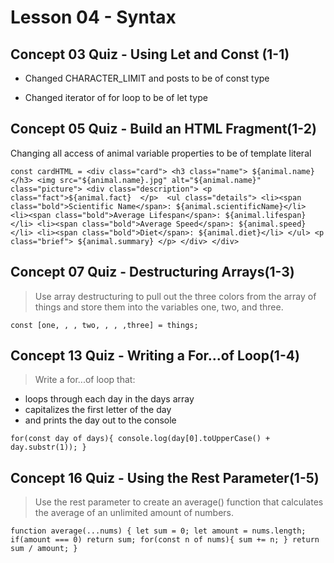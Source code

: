 # Lesson 04 - Syntax

## Concept 03 Quiz - Using Let and Const (1-1)

- Changed CHARACTER_LIMIT and posts to be of const type

- Changed iterator of for loop to be of let type

## Concept 05 Quiz - Build an HTML Fragment(1-2)

Changing all access of animal variable properties to be of template literal

`const cardHTML = <div class="card">
        <h3 class="name"> ${animal.name}  </h3>
        <img src="${animal.name}.jpg" alt="${animal.name}" class="picture">
        <div class="description">
            <p class="fact">${animal.fact}  </p> 
            <ul class="details">
                <li><span class="bold">Scientific Name</span>: ${animal.scientificName}</li>
                <li><span class="bold">Average Lifespan</span>: ${animal.lifespan}</li>
                <li><span class="bold">Average Speed</span>: ${animal.speed}</li>
                <li><span class="bold">Diet</span>: ${animal.diet}</li>
            </ul>
            <p class="brief"> ${animal.summary} </p>
        </div>
    </div>`

## Concept 07 Quiz - Destructuring Arrays(1-3)
> Use array destructuring to pull out the three colors from the array of things and store them into the variables one, two, and three.

`const [one, , , two, , , ,three] = things;`

## Concept 13 Quiz - Writing a For...of Loop(1-4)

> Write a for...of loop that:

- loops through each day in the days array
- capitalizes the first letter of the day
- and prints the day out to the console

`for(const day of days){
    console.log(day[0].toUpperCase() + day.substr(1));
}`

## Concept 16 Quiz - Using the Rest Parameter(1-5)

> Use the rest parameter to create an average() function that calculates the average of an unlimited amount of numbers.

`function average(...nums) {
    let sum = 0;
    let amount = nums.length;
    if(amount === 0) return sum;
    for(const n of nums){
        sum += n;
    }
    return sum / amount;
}`